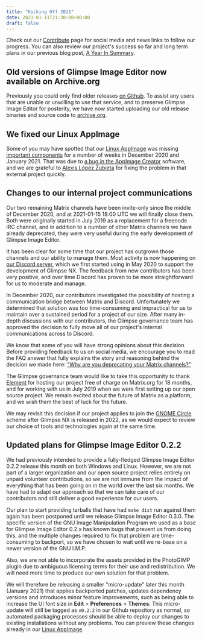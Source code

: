 ```yaml
---
title: "Kicking Off 2021"
date: 2021-01-11T21:30:00+00:00
draft: false
---
```

Check out our [Contribute](/contribute/) page for social media and news links to follow our progress. You can also review our project's success so far and long term plans in our previous blog post, [A Year In Summary](/posts/a-year-in-summary/).

## Old versions of Glimpse Image Editor now available on Archive.org
Previously you could only find older releases [on Github](https://github.com/glimpse-editor/Glimpse/releases). To assist any users that are unable or unwilling to use that service, and to preserve Glimpse Image Editor for posterity, we have now started uploading our old release binaries and source code to [archive.org](https://archive.org/search.php?query=creator%3A%22Glimpse+Project%22).

## We fixed our Linux AppImage
Some of you may have spotted that our [Linux AppImage](https://appimage.github.io/Glimpse-Image-Editor/) was missing [important components](https://github.com/glimpse-editor/Glimpse/issues/510) for a number of weeks in December 2020 and January 2021. That was due to [a bug in the AppImage Creator](https://github.com/AppImageCrafters/appimage-builder/issues/78) software, and we are grateful to [Alexis López Zubieta](https://github.com/azubieta) for fixing the problem in that external project quickly.

## Changes to our internal project communications
Our two remaining Matrix channels have been invite-only since the middle of December 2020, and at 2021-01-15 18:00 UTC we will finally close them. Both were originally started in July 2019 as a replacement for a freenode IRC channel, and in addition to a number of other Matrix channels we have already deprecated, they were very useful during the early development of Glimpse Image Editor. 

It has been clear for some time that our project has outgrown those channels and our ability to manage them. Most activity is now happening on [our Discord server](https://discord.gg/hZhRceq), which we first started using in May 2020 to support the development of Glimpse NX. The feedback from new contributors has been very positive, and over time Discord has proven to be more straightforward for us to moderate and manage.

In December 2020, our contributors investigated the possibility of hosting a communication bridge between Matrix and Discord. Unfortunately we determined that solution was too time-consuming and impractical for us to maintain over a sustained period for a project of our size. After many in-depth discussions with our contributors, the Glimpse governance team has approved the decision to fully move all of our project's internal communications across to Discord.

We know that some of you will have strong opinions about this decision. Before providing feedback to us on social media, we encourage you to read the FAQ answer that fully explains the story and reasoning behind the decision we made here: ["Why are you deprecating your Matrix channels?"](/about/#why-are-you-deprecating-your-matrix-channels)

The Glimpse governance team would like to take this opportunity to thank [Element](https://element.io/) for hosting our project free of charge on Matrix.org for 18 months, and for working with us in July 2019 when we were first setting up our open source project. We remain excited about the future of Matrix as a platform, and we wish them the best of luck for the future. 

We may revisit this decision if our project applies to join the [GNOME Circle](https://circle.gnome.org/) scheme after Glimpse NX is released in 2022, as we would expect to review our choice of tools and technologies again at the same time.

## Updated plans for Glimpse Image Editor 0.2.2
We had previously intended to provide a fully-fledged Glimpse Image Editor 0.2.2 release this month on both Windows and Linux. However, we are not part of a larger organization and our open source project relies entirely on unpaid volunteer contributions, so we are not immune from the impact of everything that has been going on in the world over the last six months. We have had to adapt our approach so that we can take care of our contributors and still deliver a good experience for our users.

Our plan to start providing tarballs that have had `make dist` run against them again has been postponed until we release Glimpse Image Editor 0.3.0. The specific version of the GNU Image Manipulation Program we used as a base for Glimpse Image Editor 0.2.x has known bugs that prevent us from doing this, and the multiple changes required to fix that problem are time-consuming to backport, so we have chosen to wait until we re-base on a newer version of the GNU I.M.P.

Also, we are not able to incorporate the assets provided in the PhotoGIMP plugin due to ambiguous licensing terms for their use and redistribution. We will need more time to produce our own solution for that problem.

We will therefore be releasing a smaller "micro-update" later this month (January 2021) that applies backported patches, updates dependency versions and introduces minor feature improvements, such as being able to increase the UI font size in **Edit** > **Preferences** > **Themes**. This micro-update will still be tagged as `v0.2.2` in our Github repository as normal, so automated packaging processes should be able to deploy our changes to existing installations without any problems. You can preview these changes already in our [Linux AppImage](https://appimage.github.io/Glimpse-Image-Editor/).
